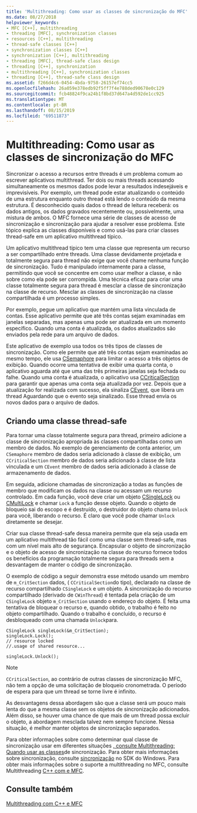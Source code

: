 ```yaml
---
title: 'Multithreading: Como usar as classes de sincronização do MFC'
ms.date: 08/27/2018
helpviewer_keywords:
- MFC [C++], multithreading
- threading [MFC], synchronization classes
- resources [C++], multithreading
- thread-safe classes [C++]
- synchronization classes [C++]
- synchronization [C++], multithreading
- threading [MFC], thread-safe class design
- threading [C++], synchronization
- multithreading [C++], synchronization classes
- threading [C++], thread-safe class design
ms.assetid: f266d4c6-0454-4bda-9758-26157ef74cc5
ms.openlocfilehash: 26a059e378edb92f5ff7f4e788ded90678e0c129
ms.sourcegitcommit: fcb48824f9ca24b1f8bd37d647a4d592de1cc925
ms.translationtype: MT
ms.contentlocale: pt-BR
ms.lasthandoff: 08/15/2019
ms.locfileid: "69511873"
---
```

# <a name="multithreading-how-to-use-the-mfc-synchronization-classes"></a>Multithreading: Como usar as classes de sincronização do MFC

Sincronizar o acesso a recursos entre threads é um problema comum ao escrever aplicativos multithread. Ter dois ou mais threads acessando simultaneamente os mesmos dados pode levar a resultados indesejáveis e imprevisíveis. Por exemplo, um thread pode estar atualizando o conteúdo de uma estrutura enquanto outro thread está lendo o conteúdo da mesma estrutura. É desconhecido quais dados o thread de leitura receberá: os dados antigos, os dados gravados recentemente ou, possivelmente, uma mistura de ambos. O MFC fornece uma série de classes de acesso de sincronização e sincronização para ajudar a resolver esse problema. Este tópico explica as classes disponíveis e como usá-las para criar classes thread-safe em um aplicativo multithread típico.

Um aplicativo multithread típico tem uma classe que representa um recurso a ser compartilhado entre threads. Uma classe devidamente projetada e totalmente segura para thread não exige que você chame nenhuma função de sincronização. Tudo é manipulado internamente para a classe, permitindo que você se concentre em como usar melhor a classe, e não sobre como ela pode ser corrompida. Uma técnica eficaz para criar uma classe totalmente segura para thread é mesclar a classe de sincronização na classe de recurso. Mesclar as classes de sincronização na classe compartilhada é um processo simples.

Por exemplo, pegue um aplicativo que mantém uma lista vinculada de contas. Esse aplicativo permite que até três contas sejam examinadas em janelas separadas, mas apenas uma pode ser atualizada em um momento específico. Quando uma conta é atualizada, os dados atualizados são enviados pela rede para um arquivo de dados.

Este aplicativo de exemplo usa todos os três tipos de classes de sincronização. Como ele permite que até três contas sejam examinadas ao mesmo tempo, ele usa [CSemaphore](../mfc/reference/csemaphore-class.md) para limitar o acesso a três objetos de exibição. Quando ocorre uma tentativa de exibir uma quarta conta, o aplicativo aguarda até que uma das três primeiras janelas seja fechada ou falhe. Quando uma conta é atualizada, o aplicativo usa [CCriticalSection](../mfc/reference/ccriticalsection-class.md) para garantir que apenas uma conta seja atualizada por vez. Depois que a atualização for realizada com sucesso, ela sinaliza [CEvent](../mfc/reference/cevent-class.md), que libera um thread Aguardando que o evento seja sinalizado. Esse thread envia os novos dados para o arquivo de dados.

##  <a name="_mfc_designing_a_thread.2d.safe_class"></a>Criando uma classe thread-safe

Para tornar uma classe totalmente segura para thread, primeiro adicione a classe de sincronização apropriada às classes compartilhadas como um membro de dados. No exemplo de gerenciamento de conta anterior, um `CSemaphore` membro de dados seria adicionado à classe de exibição, um `CCriticalSection` membro de dados seria adicionado à classe de lista vinculada e um `CEvent` membro de dados seria adicionado à classe de armazenamento de dados.

Em seguida, adicione chamadas de sincronização a todas as funções de membro que modificam os dados na classe ou acessam um recurso controlado. Em cada função, você deve criar um objeto [CSingleLock](../mfc/reference/csinglelock-class.md) ou [CMultiLock](../mfc/reference/cmultilock-class.md) e chamar `Lock` a função desse objeto. Quando o objeto de bloqueio sai do escopo e é destruído, o destruidor do objeto chama `Unlock` para você, liberando o recurso. É claro que você pode chamar `Unlock` diretamente se desejar.

Criar sua classe thread-safe dessa maneira permite que ela seja usada em um aplicativo multithread tão fácil como uma classe sem thread-safe, mas com um nível mais alto de segurança. Encapsular o objeto de sincronização e o objeto de acesso de sincronização na classe do recurso fornece todos os benefícios da programação totalmente segura para threads sem a desvantagem de manter o código de sincronização.

O exemplo de código a seguir demonstra esse método usando um membro de `m_CritSection` dados, ( `CCriticalSection`do tipo), declarado na classe de recurso compartilhado `CSingleLock` e um objeto. A sincronização do recurso compartilhado (derivado de `CWinThread`) é tentada pela criação de um `CSingleLock` objeto `m_CritSection` usando o endereço do objeto. É feita uma tentativa de bloquear o recurso e, quando obtido, o trabalho é feito no objeto compartilhado. Quando o trabalho é concluído, o recurso é desbloqueado com uma chamada `Unlock`para.

```
CSingleLock singleLock(&m_CritSection);
singleLock.Lock();
// resource locked
//.usage of shared resource...

singleLock.Unlock();
```

> [!NOTE]
> `CCriticalSection`, ao contrário de outras classes de sincronização MFC, não tem a opção de uma solicitação de bloqueio cronometrada. O período de espera para que um thread se torne livre é infinito.

As desvantagens dessa abordagem são que a classe será um pouco mais lenta do que a mesma classe sem os objetos de sincronização adicionados. Além disso, se houver uma chance de que mais de um thread possa excluir o objeto, a abordagem mesclada talvez nem sempre funcione. Nessa situação, é melhor manter objetos de sincronização separados.

Para obter informações sobre como determinar qual classe de sincronização usar em diferentes situações [, consulte Multithreading: Quando usar as classes](multithreading-when-to-use-the-synchronization-classes.md)de sincronização. Para obter mais informações sobre sincronização, consulte [sincronização](/windows/win32/Sync/synchronization) no SDK do Windows. Para obter mais informações sobre o suporte a multithreading no MFC, consulte Multithreading [ C++ com e MFC](multithreading-with-cpp-and-mfc.md).

## <a name="see-also"></a>Consulte também

[Multithreading com C++ e MFC](multithreading-with-cpp-and-mfc.md)
